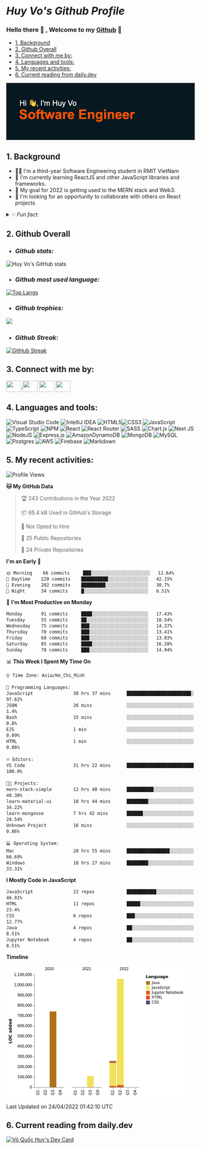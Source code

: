  


# ***Huy Vo's Github Profile***

### Hello there 💪 , Welcome to my  <ins>Github</ins>  👋
  - [1. Background](#1-background)
  - [2. Github Overall](#2-github-overall)
  - [3. Connect with me by:](#3-connect-with-me-by)
  - [4. Languages and tools:](#4-languages-and-tools)
  - [5. My recent activities:](#5-my-recent-activities)
  - [6. Current reading from daily.dev](#6-current-reading-from-dailydev)
 

[![MasterHead](header.png)](https://github.com/bmhuyquoc104)

## 1. Background

- 👨‍💻 I'm a third-year Software Engineering student in RMIT VietNam
- 📖 I'm currently learning ReactJS and other JavaScript libraries and frameworks.
- 🎯 My goal for 2022 is getting used to the MERN stack and Web3.
- 👫 I'm looking for an opportunity to collaborate with others on React projects
  
<details> 
    <summary>💡 <em> Fun fact:</em></summary>
     
     🎮 I love `Esport` 
    
     ⚽️ Play `soccer` 
     
     📚 Read `book` 
     
     🎬 Watch `movie`  
     
     🧳 `Traveling`
 </details>
  
 
## 2. Github Overall
- ### *Github stats:*


![Huy Vo's GitHub stats](https://github-readme-stats.vercel.app/api?username=bmhuyquoc104&theme=codeSTACKr&show_icons=true)

- ### *Github most used language:*


[![Top Langs](https://github-readme-stats.vercel.app/api/top-langs/?username=bmhuyquoc104&theme=codeSTACKr&&hide=java,layout=compact)](https://github.com/bmhuyquoc104)

- ### *Github trophies:*


![](https://github-profile-trophy.vercel.app/?username=bmhuyquoc104&theme=dark_lover)

- ### *Github Streak:*

[![GitHub Streak](https://github-readme-streak-stats.herokuapp.com/?user=bmhuyquoc104&theme=calm&hide_border=true&date_format=j%20M%5B%20Y%5D&background=08141C)](https://git.io/streak-stats)


## 3. Connect with me by:
<p align="left">
<a href="https://twitter.com/QucHuyV8" target="blank">
<img align="center" src="https://cdn.jsdelivr.net/npm/simple-icons@3.0.1/icons/twitter.svg" alt="" height="30" width="40" />
</a>
<a href="https://www.linkedin.com/in/qu%E1%BB%91c-huy-v%C3%B5-5a2630234/" target="blank"><img align="center" src="https://cdn.jsdelivr.net/npm/simple-icons@3.0.1/icons/linkedin.svg" alt="" height="30" width="40" /></a>
<a href="https://www.instagram.com/bmhuyquoc/" target="blank"><img align="center" src="https://cdn.jsdelivr.net/npm/simple-icons@3.0.1/icons/instagram.svg" alt="" height="30" width="40"/></a>
<a href="https://www.facebook.com/BJHuyQuoc/" target="blank"><img align="center" src="https://cdn.jsdelivr.net/npm/simple-icons@3.0.1/icons/youtube.svg" alt="" height="30" width="40" /></a>
</p>


## 4. Languages and tools:
![Visual Studio Code](https://img.shields.io/badge/Visual%20Studio%20Code-0078d7.svg?style=for-the-badge&logo=visual-studio-code&logoColor=white)
![IntelliJ IDEA](https://img.shields.io/badge/IntelliJIDEA-000000.svg?style=for-the-badge&logo=intellij-idea&logoColor=white)
![HTML5](https://img.shields.io/badge/html5-%23E34F26.svg?style=for-the-badge&logo=html5&logoColor=white)![CSS3](https://img.shields.io/badge/css3-%231572B6.svg?style=for-the-badge&logo=css3&logoColor=white)
![JavaScript](https://img.shields.io/badge/javascript-%23323330.svg?style=for-the-badge&logo=javascript&logoColor=%23F7DF1E)
![TypeScript](https://img.shields.io/badge/typescript-%23007ACC.svg?style=for-the-badge&logo=typescript&logoColor=white)
![NPM](https://img.shields.io/badge/NPM-%23000000.svg?style=for-the-badge&logo=npm&logoColor=white)
![React](https://img.shields.io/badge/react-%2320232a.svg?style=for-the-badge&logo=react&logoColor=%2361DAFB)
![React Router](https://img.shields.io/badge/React_Router-CA4245?style=for-the-badge&logo=react-router&logoColor=white)
![SASS](https://img.shields.io/badge/SASS-hotpink.svg?style=for-the-badge&logo=SASS&logoColor=white)
![Chart.js](https://img.shields.io/badge/chart.js-F5788D.svg?style=for-the-badge&logo=chart.js&logoColor=white)
![Next JS](https://img.shields.io/badge/Next-black?style=for-the-badge&logo=next.js&logoColor=white)
![NodeJS](https://img.shields.io/badge/node.js-6DA55F?style=for-the-badge&logo=node.js&logoColor=white)
![Express.js](https://img.shields.io/badge/express.js-%23404d59.svg?style=for-the-badge&logo=express&logoColor=%2361DAFB)
![AmazonDynamoDB](https://img.shields.io/badge/Amazon%20DynamoDB-4053D6?style=for-the-badge&logo=Amazon%20DynamoDB&logoColor=white)
![MongoDB](https://img.shields.io/badge/MongoDB-%234ea94b.svg?style=for-the-badge&logo=mongodb&logoColor=white)
![MySQL](https://img.shields.io/badge/mysql-%2300f.svg?style=for-the-badge&logo=mysql&logoColor=white)
![Postgres](https://img.shields.io/badge/postgres-%23316192.svg?style=for-the-badge&logo=postgresql&logoColor=white)
![AWS](https://img.shields.io/badge/AWS-%23FF9900.svg?style=for-the-badge&logo=amazon-aws&logoColor=white)
![Firebase](https://img.shields.io/badge/firebase-%23039BE5.svg?style=for-the-badge&logo=firebase)
![Markdown](https://img.shields.io/badge/Markdown-000000?style=for-the-badge&logo=markdown&logoColor=white)

## 5. My recent activities:
<!--START_SECTION:waka-->
![Profile Views](http://img.shields.io/badge/Profile%20Views-7-blue)

**🐱 My GitHub Data** 

> 🏆 243 Contributions in the Year 2022
 > 
> 📦 65.4 kB Used in GitHub's Storage 
 > 
> 🚫 Not Opted to Hire
 > 
> 📜 25 Public Repositories 
 > 
> 🔑 24 Private Repositories  
 > 
**I'm an Early 🐤** 

```text
🌞 Morning    66 commits     ███░░░░░░░░░░░░░░░░░░░░░░   12.64% 
🌆 Daytime    220 commits    ██████████░░░░░░░░░░░░░░░   42.15% 
🌃 Evening    202 commits    █████████░░░░░░░░░░░░░░░░   38.7% 
🌙 Night      34 commits     █░░░░░░░░░░░░░░░░░░░░░░░░   6.51%

```
📅 **I'm Most Productive on Monday** 

```text
Monday       91 commits     ████░░░░░░░░░░░░░░░░░░░░░   17.43% 
Tuesday      55 commits     ██░░░░░░░░░░░░░░░░░░░░░░░   10.54% 
Wednesday    75 commits     ███░░░░░░░░░░░░░░░░░░░░░░   14.37% 
Thursday     70 commits     ███░░░░░░░░░░░░░░░░░░░░░░   13.41% 
Friday       68 commits     ███░░░░░░░░░░░░░░░░░░░░░░   13.03% 
Saturday     85 commits     ████░░░░░░░░░░░░░░░░░░░░░   16.28% 
Sunday       78 commits     ███░░░░░░░░░░░░░░░░░░░░░░   14.94%

```


📊 **This Week I Spent My Time On** 

```text
⌚︎ Time Zone: Asia/Ho_Chi_Minh

💬 Programming Languages: 
JavaScript               30 hrs 37 mins      ████████████████████████░   97.62% 
JSON                     26 mins             ░░░░░░░░░░░░░░░░░░░░░░░░░   1.4% 
Bash                     15 mins             ░░░░░░░░░░░░░░░░░░░░░░░░░   0.8% 
EJS                      1 min               ░░░░░░░░░░░░░░░░░░░░░░░░░   0.09% 
HTML                     1 min               ░░░░░░░░░░░░░░░░░░░░░░░░░   0.06%

🔥 Editors: 
VS Code                  31 hrs 22 mins      █████████████████████████   100.0%

🐱‍💻 Projects: 
mern-stack-simple        12 hrs 40 mins      ██████████░░░░░░░░░░░░░░░   40.38% 
learn-material-ui        10 hrs 44 mins      ████████░░░░░░░░░░░░░░░░░   34.22% 
learn-mongoose           7 hrs 42 mins       ██████░░░░░░░░░░░░░░░░░░░   24.54% 
Unknown Project          16 mins             ░░░░░░░░░░░░░░░░░░░░░░░░░   0.86%

💻 Operating System: 
Mac                      20 hrs 55 mins      ████████████████░░░░░░░░░   66.69% 
Windows                  10 hrs 27 mins      ████████░░░░░░░░░░░░░░░░░   33.31%

```

**I Mostly Code in JavaScript** 

```text
JavaScript               22 repos            ███████████░░░░░░░░░░░░░░   46.81% 
HTML                     11 repos            █████░░░░░░░░░░░░░░░░░░░░   23.4% 
CSS                      6 repos             ███░░░░░░░░░░░░░░░░░░░░░░   12.77% 
Java                     4 repos             ██░░░░░░░░░░░░░░░░░░░░░░░   8.51% 
Jupyter Notebook         4 repos             ██░░░░░░░░░░░░░░░░░░░░░░░   8.51%

```


**Timeline**

![Chart not found](https://raw.githubusercontent.com/bmhuyquoc104/bmhuyquoc104/main/charts/bar_graph.png) 


 Last Updated on 24/04/2022 01:42:10 UTC
<!--END_SECTION:waka-->

## 6. Current reading from daily.dev

<a href="https://app.daily.dev/bmhuyquoc104"><img src="https://api.daily.dev/devcards/59f493b6ce864ce79fd3aceaaf460465.png?r=koc" width="350" alt="Võ Quốc Huy's Dev Card"/></a>


